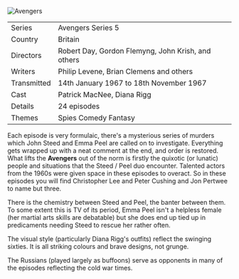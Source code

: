 ![Avengers](avengers5.jpg)

| | |
|-|-|
Series|Avengers Series 5
Country|Britain
Directors|Robert Day, Gordon Flemyng, John Krish, and others
Writers|Philip Levene, Brian Clemens and others
Transmitted|14th January 1967 to 18th November 1967
Cast|Patrick MacNee, Diana Rigg
Details|24 episodes
Themes|Spies Comedy Fantasy

Each episode is very formulaic, there's a mysterious series of murders which
John Steed and Emma Peel are called on to investigate. Everything gets wrapped
up with a neat comment at the end, and order is restored. What lifts the **Avengers**
out of the norm is firstly the quixotic (or lunatic) people and situations that the
Steed / Peel duo encounter. Talented actors from the 1960s were given
space in these episodes to overact. So in these episodes you will find Christopher
Lee and Peter Cushing and Jon Pertwee to name but three.

There is the chemistry between Steed and Peel, the banter between them. To some
extent this is TV of its period, Emma Peel isn't a helpless female (her martial
arts skills are debatable) but she does end up tied up in predicaments needing Steed to rescue
her rather often.

The visual style (particularly Diana Rigg's outfits) reflect the swinging sixties. It is
all striking colours and brave designs, not grunge.

The Russians (played largely as buffoons) serve as opponents in many of the episodes
reflecting the cold war times.

